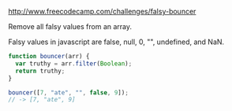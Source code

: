 http://www.freecodecamp.com/challenges/falsy-bouncer

Remove all falsy values from an array.

Falsy values in javascript are false, null, 0, "", undefined, and NaN.

```javascript
function bouncer(arr) {
  var truthy = arr.filter(Boolean);
  return truthy;
}

bouncer([7, "ate", "", false, 9]);
// -> [7, "ate", 9]
```
